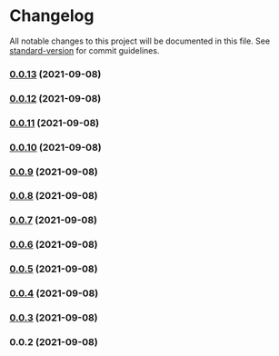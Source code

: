 # Changelog

All notable changes to this project will be documented in this file. See [standard-version](https://github.com/conventional-changelog/standard-version) for commit guidelines.

### [0.0.13](https://github.com/gavindotio/nanostack-sdk/compare/v0.0.12...v0.0.13) (2021-09-08)

### [0.0.12](https://github.com/gavindotio/nanostack-sdk/compare/v0.0.11...v0.0.12) (2021-09-08)

### [0.0.11](https://github.com/gavindotio/nanostack-sdk/compare/v0.0.10...v0.0.11) (2021-09-08)

### [0.0.10](https://github.com/gavindotio/nanostack-sdk/compare/v0.0.9...v0.0.10) (2021-09-08)

### [0.0.9](https://github.com/gavindotio/nanostack-sdk/compare/v0.0.8...v0.0.9) (2021-09-08)

### [0.0.8](https://github.com/gavindotio/nanostack-sdk/compare/v0.0.7...v0.0.8) (2021-09-08)

### [0.0.7](https://github.com/gavindotio/nanostack-sdk/compare/v0.0.6...v0.0.7) (2021-09-08)

### [0.0.6](https://github.com/gavindotio/nanostack-sdk/compare/v0.0.5...v0.0.6) (2021-09-08)

### [0.0.5](https://github.com/gavindotio/nanostack-sdk/compare/v0.0.4...v0.0.5) (2021-09-08)

### [0.0.4](https://github.com/gavindotio/nanostack-sdk/compare/v0.0.3...v0.0.4) (2021-09-08)

### [0.0.3](https://github.com/gavindotio/nanostack-sdk/compare/v0.0.2...v0.0.3) (2021-09-08)

### 0.0.2 (2021-09-08)
